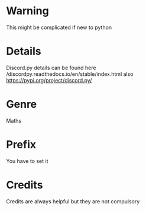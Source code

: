 # Warning
This might be complicated if new to python
# Details
Discord.py details can be found here
/discordpy.readthedocs.io/en/stable/index.html also https://pypi.org/project/discord.py/
# Genre
Maths
# Prefix
You have to set it
# Credits
Credits are always helpful but they are not compulsory
